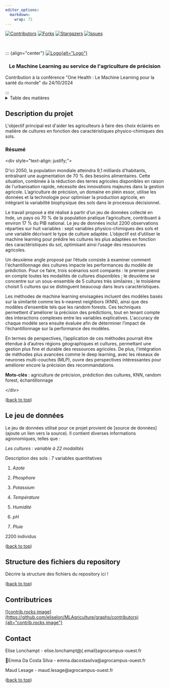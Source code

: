 ```yaml
---
editor_options: 
  markdown: 
    wrap: 72
---
```


[![Contributors](https://img.shields.io/github/contributors/github_username/repo_name.svg?style=for-the-badge)](https://github.com/github_username/repo_name/graphs/contributors)
[![Forks](https://img.shields.io/github/forks/github_username/repo_name.svg?style=for-the-badge)](https://github.com/github_username/repo_name/network/members)
[![Stargazers](https://img.shields.io/github/stars/github_username/repo_name.svg?style=for-the-badge)](https://github.com/github_username/repo_name/stargazers)
[![Issues](https://img.shields.io/github/issues/github_username/repo_name.svg?style=for-the-badge)](https://github.com/github_username/repo_name/issues)

<!-- PROJECT LOGO -->

<br />

::: {align="center"}
<a href="https://github.com/github_username/repo_name">
![Logo](images/INSTITUT_AGRO_Rennes-Angers_CMJN_png-01.png){alt="Logo"}
</a>

<h3 align="center">

Le Machine Learning au service de l'agriculture de précision

</h3>

<p align="center">

Contribution à la conférence "One Health : Le Machine Learning pour la
santé du monde" du 24/10/2024 <br />

</p>
:::

<!-- TABLE DES MATIÈRES -->

<details>

<summary>Table des matières</summary>

<ol>

<li>

<a href="#description-du-projet">Description du projet</a>

<ul>

<li><a href="#resume">Résumé</a></li>

</ul>

</li>

<li><a href="#le-jeu-de-données">Le jeu de données</a></li>

<li><a href="#structure-des-fichiers-du-repository">Structure des
fichiers du repository</a></li>

<li><a href="#contributrices">Contributrices</a></li>

<li><a href="#contact">Contact</a></li>

</ol>

</details>

<!-- Description du projet -->

## Description du projet

L'objectif principal est d'aider les agriculteurs à faire des choix
éclairés en matière de cultures en fonction des caractéristiques
physico-chimiques des sols.

### Résumé

\<div style="text-align: justify;"\>

D'ici 2050, la population mondiale atteindra 9,1 milliards d'habitants,
entraînant une augmentation de 70 % des besoins alimentaires. Cette
situation, combinée à la réduction des terres agricoles disponibles en
raison de l'urbanisation rapide, nécessite des innovations majeures dans
la gestion agricole. L’agriculture de précision, un domaine en plein
essor, utilise les données et la technologie pour optimiser la
production agricole, en intégrant la variabilité biophysique des sols
dans le processus décisionnel.

Le travail proposé a été réalisé à partir d’un jeu de données collecté
en Inde, un pays où 70 % de la population pratique l’agriculture,
contribuant à environ 17 % du PIB national. Le jeu de données inclut
2200 observations réparties sur huit variables : sept variables
physico-chimiques des sols et une variable décrivant le type de culture
adaptée. L’objectif est d’utiliser le machine learning pour prédire les
cultures les plus adaptées en fonction des caractéristiques du sol,
optimisant ainsi l’usage des ressources agricoles. 

Un deuxième angle proposé par l’étude consiste à examiner comment
l'échantillonnage des cultures impacte les performances du modèle de
prédiction. Pour ce faire, trois scénarios sont comparés : le premier
prend en compte toutes les modalités de cultures disponibles ; le
deuxième se concentre sur un sous-ensemble de 5 cultures très similaires
; le troisième choisit 5 cultures qui se distinguent beaucoup dans leurs
caractéristiques.

Les méthodes de machine learning envisagées incluent des modèles basés
sur la similarité comme les k-nearest neighbors (KNN), ainsi que des
modèles d’ensemble tels que les random forests. Ces techniques
permettent d'améliorer la précision des prédictions, tout en tenant
compte des interactions complexes entre les variables explicatives.
L'accuracy de chaque modèle sera ensuite évaluée afin de déterminer
l’impact de l’échantillonnage sur la performance des modèles.

En termes de perspectives, l’application de ces méthodes pourrait être
étendue à d’autres régions géographiques et cultures, permettant une
gestion plus fine et durable des ressources agricoles. De plus,
l'intégration de méthodes plus avancées comme le deep learning, avec les
réseaux de neurones multi-couches (MLP), ouvre des perspectives
intéressantes pour améliorer encore la précision des recommandations.

**Mots-clés** : agriculture de précision, prédiction des cultures, KNN,
random forest, échantillonnage

\</div\>

<p align="right">

(<a href="#readme-top">back to top</a>)

</p>

<!-- LE JEU DE DONNES -->

## Le jeu de données

Le jeu de données utilisé pour ce projet provient de [source de données]
(ajoute un lien vers la source). Il contient diverses informations
agronomiques, telles que :

*Les cultures : variable à 22 modalités*

Description des sols : 7 variables quantitatives

1.  *Azote*

2.  *Phosphore*

3.  *Potassium*

4.  *Température*

5.  *Humidité*

6.  *pH*

7.  *Pluie*

2200 individus

<p align="right">

(<a href="#readme-top">back to top</a>)

</p>

<!-- STRUCTURE DES FICHIERS DU REPOSITORY -->

## Structure des fichiers du repository

Décrire la structure des fichiers du repository ici !

<p align="right">

(<a href="#readme-top">back to top</a>)

</p>

<!-- CONTRIBUTRICES -->

## Contributrices

<p align="right">

</p>

<a href="https://github.com/eliselon/MLAgriculture/graphs/contributors">
![contrib.rocks
image](https://github.com/eliselon/MLAgriculture/graphs/contributors){alt="contrib.rocks image"}
</a>

<!-- CONTACT -->

## Contact

Elise Lonchampt -
elise.lonchampt[\@](elise.lonchampt@agrocampus-ouest.fr){.email}agrocampus-ouest.fr

🙂Emma Da Costa Silva - emma.dacostasilva\@agrocampus-ouest.fr

Maud Lesage - maud.lesage\@agrocampus-ouest.fr

<p align="right">

(<a href="#readme-top">back to top</a>)

</p>
